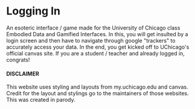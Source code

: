 # Logging In

An esoteric interface / game made for the University of Chicago class Embodied Data and Gamified Interfaces. In this, you will get insulted by a login screen and then have to navigate through google "trackers" to accurately access your data. In the end, you get kicked off to UChicago's official canvas site. If you are a student / teacher and already logged in, congrats!

#### DISCLAIMER

This website uses styling and layouts from my.uchicago.edu and canvas. Credit for the layout and stylings go to the maintainers of those websites. This was created in parody.
